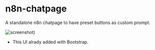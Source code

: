# n8n-chatpage
A standalone n8n chatpage to have preset buttons as custom prompt.

![screenshot]([https://raw.githubusercontent.com/phototix/n8n-chatpage/refs/heads/main/2024-09-20.png))

* This UI alrady added with Bootstrap.
